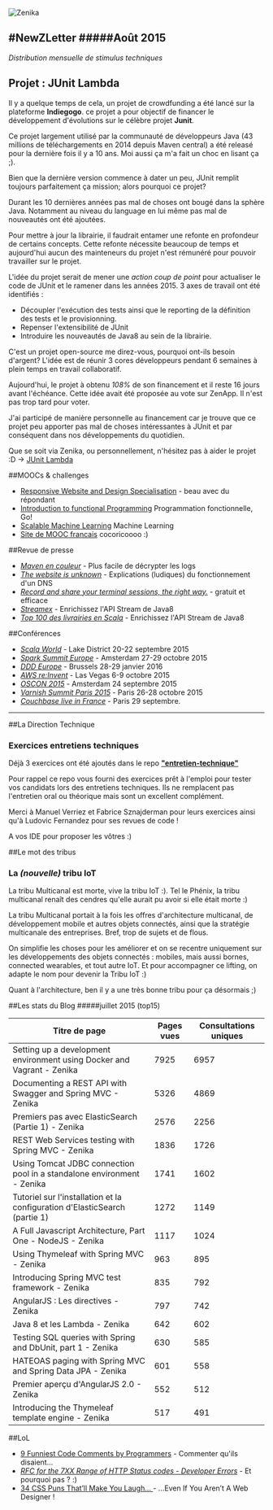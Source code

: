 
![Zenika](http://www.zenika.com/images/signature/simple.png)


#NewZLetter 
#####Août 2015
---

*Distribution mensuelle de stimulus techniques* 



## Projet : JUnit Lambda

Il y a quelque temps de cela, un projet de crowdfunding a été lancé sur la plateforme **Indiegogo**. ce projet a pour objectif de financer le développement d'évolutions sur le célèbre projet **Junit**.

Ce projet largement utilisé par la communauté de développeurs Java (43 millions de téléchargements en 2014 depuis Maven central) a été releasé pour la dernière fois il y a 10 ans. Moi aussi ça m'a fait un choc en lisant ça ;).

Bien que la dernière version commence à dater un peu, JUnit remplit toujours parfaitement ça mission; alors pourquoi ce projet?

Durant les 10 dernières années pas mal de choses ont bougé dans la sphère Java. Notamment au niveau du language en lui même pas mal de nouveautés ont été ajoutées. 

Pour mettre à jour la librairie, il faudrait entamer une refonte en profondeur de certains concepts. Cette refonte nécessite beaucoup de temps et aujourd'hui aucun des mainteneurs du projet n'est rémunéré pour pouvoir travailler sur le projet. 

L'idée du projet serait de mener une *action coup de point* pour actualiser le code de JUnit et le ramener dans les années 2015.
3 axes de travail ont été identifiés : 

 - Découpler l'exécution des tests ainsi que le reporting de la définition des tests et le provisionning.
 - Repenser l'extensibilité de JUnit
 - Introduire les nouveautés de Java8 au sein de la librairie.
 

C'est un projet open-source me direz-vous, pourquoi ont-ils besoin d'argent? L'idée est de réunir 3 cores développeurs pendant 6 semaines à plein temps en travail collaboratif.

Aujourd'hui, le projet à obtenu *108%* de son financement et il reste 16 jours avant l'échéance. Cette idée avait été proposée au vote sur ZenApp. Il n'est pas trop tard pour voter. 

J'ai participé de manière personnelle au financement car je trouve que ce projet peu apporter pas mal de choses intéressantes à JUnit et par conséquent dans nos développements du quotidien.

Que se soit via Zenika, ou personnellement, n'hésitez pas à aider le projet :D -> [JUnit Lambda](https://www.indiegogo.com/projects/junit-lambda#/story)


##MOOCs & challenges

  * [Responsive Website and Design Specialisation](https://www.coursera.org/specializations/website-development) - beau avec du répondant
  * [Introduction to functional Programming](https://www.edx.org/course/introduction-functional-programming-delftx-fp101x-0) Programmation fonctionnelle, Go!
  * [Scalable Machine Learning](https://www.edx.org/course/scalable-machine-learning-uc-berkeleyx-cs190-1x) Machine Learning
  * [Site de MOOC francais](https://www.france-universite-numerique-mooc.fr) cocoricoooo :)
  


##Revue de presse

 * [*Maven en couleur*](https://github.com/jcgay/maven-color) - Plus facile de décrypter les logs  
 * [*The website is unknown*](https://howdns.works/) - Explications (ludiques) du fonctionnement d'un DNS
 * [*Record and share your terminal sessions, the right way.*](https://asciinema.org/) - gratuit et efficace
 * [*Streamex*](https://github.com/amaembo/streamex) - Enrichissez l'API Stream de Java8
 * [*Top 100 des livrairies en Scala*](https://dzone.com/articles/the-top-100-scala-libraries-in-2015-based-on-64562-1?oid=top_cta) - Enrichissez l'API Stream de Java8


  

 
##Conférences

 * [*Scala World*](https://scala.world/) - Lake District 20-22 septembre 2015
 * [*Spark Summit Europe*](https://spark-summit.org/eu-2015/) - Amsterdam 27-29 octobre 2015
 * [*DDD Europe*](http://dddeurope.com/) - Brussels 28-29 janvier 2016
 * [*AWS re:Invent*](https://reinvent.awsevents.com/) - Las Vegas 6-9 octobre 2015
 * [*OSCON 2015*](http://www.oscon.com/open-source-eu-2015) - Amsterdam 24 septembre 2015
 * [*Varnish Summit Paris 2015*](https://www.eventbrite.com/e/varnish-summit-paris-tickets-17098692650) - Paris 26-28 octobre 2015
 * [*Couchbase live in France*](http://www.cvent.com/events/couchbase-live-france-2015/event-summary-059ec7a7041d401c845356bec46b7c35.aspx) - Paris 29 septembre.
 
---

##La Direction Technique

### Exercices entretiens techniques
Déjà 3 exercices ont été ajoutés dans le repo [**"entretien-technique"**](https://github.com/Zenika/entretien-technique)

Pour rappel ce repo vous fourni des exercices prêt à l'emploi pour tester vos candidats lors des entretiens techniques. Ils ne remplacent pas l'entretien oral ou théorique mais sont un excellent complément.

Merci à Manuel Verriez et Fabrice Sznajderman pour leurs exercices ainsi qu'à Ludovic Fernandez pour ses revues de code !

A vos IDE pour proposer les vôtres :)



##Le mot des tribus

### La _(nouvelle)_ tribu IoT

La tribu Multicanal est morte, vive la tribu IoT :).
Tel le Phénix, la tribu multicanal renaît des cendres qu'elle aurait pu avoir si elle était morte :)

La tribu Multicanal portait à la fois les offres d'architecture multicanal, de développement mobile et autres objets connectés, ainsi que la stratégie multicanale des entreprises.
Bref, trop de sujets et de flous.

On simplifie les choses pour les améliorer et on se recentre uniquement sur les développements des objets connectés : mobiles, mais aussi bornes, connected wearables, et tout autre IoT.
Et pour accompagner ce lifting, on adapte le nom pour devenir la Tribu IoT :)

Quant à l'architecture, ben il y a une très bonne tribu pour ça désormais ;)
 
##Les stats du Blog
#####juillet 2015 (top15)

Titre de page |	Pages vues	| Consultations uniques
--------------|-------------|--------------------
Setting up a development environment using Docker and Vagrant - Zenika|7925|6957
Documenting a REST API with Swagger and Spring MVC - Zenika|5326|4869
Premiers pas avec ElasticSearch (Partie 1) - Zenika|2576|2256
REST Web Services testing with Spring MVC - Zenika|1836|1726
Using Tomcat JDBC connection pool in a standalone environment - Zenika|1741|1602
Tutoriel sur l'installation et la configuration d'ElasticSearch (partie 1)|1272|1149
A Full Javascript Architecture, Part One - NodeJS - Zenika|1117|1024
Using Thymeleaf with Spring MVC - Zenika|963|895
Introducing Spring MVC test framework - Zenika|835|792
AngularJS : Les directives - Zenika|797|742
Java 8 et les Lambda - Zenika|642|602
Testing SQL queries with Spring and DbUnit, part 1 - Zenika|630|585
HATEOAS paging with Spring MVC and Spring Data JPA - Zenika|601|558
Premier aperçu d'AngularJS 2.0 - Zenika|552|512
Introducing the Thymeleaf template engine - Zenika|517|491


##LoL

 * [9 Funniest Code Comments by Programmers](http://www.itaxsmart.com/9-funniest-code-comments-by-programmers/) - Commenter qu'ils disaient...
 * [*RFC for the 7XX Range of HTTP Status codes - Developer Errors*](https://github.com/joho/7XX-rfc) - Et pourquoi pas ? :) 
 * [34 CSS Puns That’ll Make You Laugh... ](http://digitalsynopsis.com/design/34-css-puns-web-design-funny-jokes/) - ...Even If You Aren’t A Web Designer !

 

